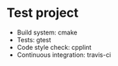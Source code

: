 # Test project 
* Build system: cmake
* Tests: gtest
* Code style check: cpplint
* Continuous integration: travis-ci

